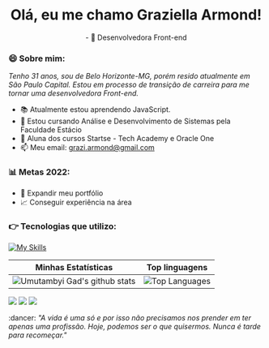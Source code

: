 <h1 align='center'>
  Olá, eu me chamo Graziella Armond!
  </br>
</h1>


<p align='center'>
  - 🔭 Desenvolvedora Front-end
</p>

### 😄 Sobre mim:

<p>
  <em>
    Tenho 31 anos, sou de Belo Horizonte-MG, porém resido atualmente em São Paulo Capital. Estou em processo de transição de carreira para me tornar uma desenvolvedora Front-end.
  </em>
</p>

- 📚 Atualmente estou aprendendo JavaScript.
- 🚀 Estou cursando Análise e Desenvolvimento de Sistemas pela Faculdade Estácio
- 🚀 Aluna dos cursos Startse - Tech Academy e Oracle One
- 📫 Meu email: grazi.armond@gmail.com

### 📊 Metas 2022:

- 📂 Expandir meu portfólio
- 📈 Conseguir experiência na área

    
### :point_right: Tecnologias que utilizo:
  
  [![My Skills](https://skillicons.dev/icons?i=js,html,css,git,github,vscode)](https://skillicons.dev)
    
    
|Minhas Estatísticas|Top linguagens |
|------------------|----------------|
|![Umutambyi Gad's github stats](https://github-readme-stats.vercel.app/api?username=grazys&show_icons=true&hide_border=true&count_private=true&theme=tokyonight)|![Top Languages](https://github-readme-stats.vercel.app/api/top-langs/?username=Kayke-Fujinaka&langs_count=5&count_private=true&hide_border=true&theme=tokyonight&layout=compact)|

  <div>
  
   <a href="https://instagram.com/graziarmond" target="_blank"><img src="https://img.shields.io/badge/-Instagram-%23E4405F?style=for-the-badge&logo=instagram&logoColor=white" target="_blank"></a>
  <a href = "mailto:grazi.armond@gmail.com"><img src="https://img.shields.io/badge/-Gmail-%23333?style=for-the-badge&logo=gmail&logoColor=white" target="_blank"></a>
  <a href="https://www.linkedin.com/in/graziellaarmond/" target="_blank"><img src="https://img.shields.io/badge/-LinkedIn-%230077B5?style=for-the-badge&logo=linkedin&logoColor=white" target="_blank"></a> 
  </div>
  
  <p> :dancer: <spam style="font-style:italic">"A vida é uma só e por isso não precisamos nos prender em ter apenas uma profissão. Hoje, podemos ser o que quisermos. Nunca é tarde para recomeçar."</spam></p>
  

